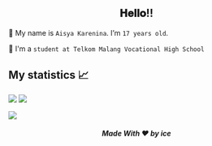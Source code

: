 <div align="center">
<h2> 𝐇𝐞𝐥𝐥𝐨!! </h2>
</div>

🔭 My name is `Aisya Karenina`. I’m `17 years old`. 

🏫 I'm a `student at Telkom Malang Vocational High School`

## My statistics 📈 <br>
![](https://github-readme-stats.vercel.app/api?username=aisyakareninaa&show_icons=true&theme=github_dark)
![](https://github-profile-summary-cards.vercel.app/api/cards/repos-per-language?username=aisyakareninaa&theme=github_dark)

![](https://activity-graph.herokuapp.com/graph?username=Aaisyakareninaa&theme=react-dark)



<h5 align="center">Made With ❤️ by ice</h5>


